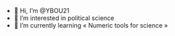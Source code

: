 - 👋 Hi, I’m @YBOU21
- 👀 I’m interested in political science
- 🌱 I’m currently learning « Numeric tools for science »


<!---
YBOU21/YBOU21 is a ✨ special ✨ repository because its `README.md` (this file) appears on your GitHub profile.
You can click the Preview link to take a look at your changes.
--->
